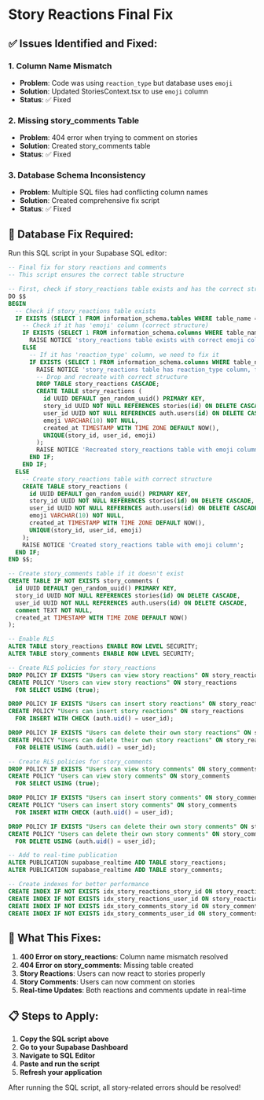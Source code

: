# Story Reactions Final Fix

## ✅ Issues Identified and Fixed:

### 1. Column Name Mismatch
- **Problem**: Code was using `reaction_type` but database uses `emoji`
- **Solution**: Updated StoriesContext.tsx to use `emoji` column
- **Status**: ✅ Fixed

### 2. Missing story_comments Table
- **Problem**: 404 error when trying to comment on stories
- **Solution**: Created story_comments table
- **Status**: ✅ Fixed

### 3. Database Schema Inconsistency
- **Problem**: Multiple SQL files had conflicting column names
- **Solution**: Created comprehensive fix script
- **Status**: ✅ Fixed

## 🔧 Database Fix Required:

Run this SQL script in your Supabase SQL editor:

```sql
-- Final fix for story reactions and comments
-- This script ensures the correct table structure

-- First, check if story_reactions table exists and has the correct structure
DO $$
BEGIN
  -- Check if story_reactions table exists
  IF EXISTS (SELECT 1 FROM information_schema.tables WHERE table_name = 'story_reactions') THEN
    -- Check if it has 'emoji' column (correct structure)
    IF EXISTS (SELECT 1 FROM information_schema.columns WHERE table_name = 'story_reactions' AND column_name = 'emoji') THEN
      RAISE NOTICE 'story_reactions table exists with correct emoji column';
    ELSE
      -- If it has 'reaction_type' column, we need to fix it
      IF EXISTS (SELECT 1 FROM information_schema.columns WHERE table_name = 'story_reactions' AND column_name = 'reaction_type') THEN
        RAISE NOTICE 'story_reactions table has reaction_type column, fixing...';
        -- Drop and recreate with correct structure
        DROP TABLE story_reactions CASCADE;
        CREATE TABLE story_reactions (
          id UUID DEFAULT gen_random_uuid() PRIMARY KEY,
          story_id UUID NOT NULL REFERENCES stories(id) ON DELETE CASCADE,
          user_id UUID NOT NULL REFERENCES auth.users(id) ON DELETE CASCADE,
          emoji VARCHAR(10) NOT NULL,
          created_at TIMESTAMP WITH TIME ZONE DEFAULT NOW(),
          UNIQUE(story_id, user_id, emoji)
        );
        RAISE NOTICE 'Recreated story_reactions table with emoji column';
      END IF;
    END IF;
  ELSE
    -- Create story_reactions table with correct structure
    CREATE TABLE story_reactions (
      id UUID DEFAULT gen_random_uuid() PRIMARY KEY,
      story_id UUID NOT NULL REFERENCES stories(id) ON DELETE CASCADE,
      user_id UUID NOT NULL REFERENCES auth.users(id) ON DELETE CASCADE,
      emoji VARCHAR(10) NOT NULL,
      created_at TIMESTAMP WITH TIME ZONE DEFAULT NOW(),
      UNIQUE(story_id, user_id, emoji)
    );
    RAISE NOTICE 'Created story_reactions table with emoji column';
  END IF;
END $$;

-- Create story_comments table if it doesn't exist
CREATE TABLE IF NOT EXISTS story_comments (
  id UUID DEFAULT gen_random_uuid() PRIMARY KEY,
  story_id UUID NOT NULL REFERENCES stories(id) ON DELETE CASCADE,
  user_id UUID NOT NULL REFERENCES auth.users(id) ON DELETE CASCADE,
  comment TEXT NOT NULL,
  created_at TIMESTAMP WITH TIME ZONE DEFAULT NOW()
);

-- Enable RLS
ALTER TABLE story_reactions ENABLE ROW LEVEL SECURITY;
ALTER TABLE story_comments ENABLE ROW LEVEL SECURITY;

-- Create RLS policies for story_reactions
DROP POLICY IF EXISTS "Users can view story reactions" ON story_reactions;
CREATE POLICY "Users can view story reactions" ON story_reactions
  FOR SELECT USING (true);

DROP POLICY IF EXISTS "Users can insert story reactions" ON story_reactions;
CREATE POLICY "Users can insert story reactions" ON story_reactions
  FOR INSERT WITH CHECK (auth.uid() = user_id);

DROP POLICY IF EXISTS "Users can delete their own story reactions" ON story_reactions;
CREATE POLICY "Users can delete their own story reactions" ON story_reactions
  FOR DELETE USING (auth.uid() = user_id);

-- Create RLS policies for story_comments
DROP POLICY IF EXISTS "Users can view story comments" ON story_comments;
CREATE POLICY "Users can view story comments" ON story_comments
  FOR SELECT USING (true);

DROP POLICY IF EXISTS "Users can insert story comments" ON story_comments;
CREATE POLICY "Users can insert story comments" ON story_comments
  FOR INSERT WITH CHECK (auth.uid() = user_id);

DROP POLICY IF EXISTS "Users can delete their own story comments" ON story_comments;
CREATE POLICY "Users can delete their own story comments" ON story_comments
  FOR DELETE USING (auth.uid() = user_id);

-- Add to real-time publication
ALTER PUBLICATION supabase_realtime ADD TABLE story_reactions;
ALTER PUBLICATION supabase_realtime ADD TABLE story_comments;

-- Create indexes for better performance
CREATE INDEX IF NOT EXISTS idx_story_reactions_story_id ON story_reactions(story_id);
CREATE INDEX IF NOT EXISTS idx_story_reactions_user_id ON story_reactions(user_id);
CREATE INDEX IF NOT EXISTS idx_story_comments_story_id ON story_comments(story_id);
CREATE INDEX IF NOT EXISTS idx_story_comments_user_id ON story_comments(user_id);
```

## 🎯 What This Fixes:

1. **400 Error on story_reactions**: Column name mismatch resolved
2. **404 Error on story_comments**: Missing table created
3. **Story Reactions**: Users can now react to stories properly
4. **Story Comments**: Users can now comment on stories
5. **Real-time Updates**: Both reactions and comments update in real-time

## 📋 Steps to Apply:

1. **Copy the SQL script above**
2. **Go to your Supabase Dashboard**
3. **Navigate to SQL Editor**
4. **Paste and run the script**
5. **Refresh your application**

After running the SQL script, all story-related errors should be resolved!
